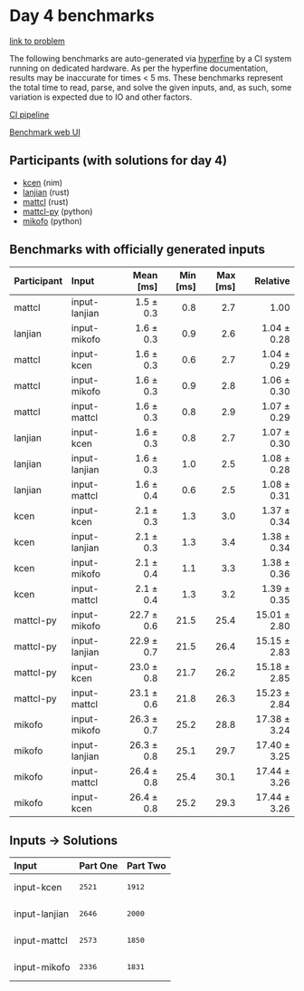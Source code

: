 # Day 4 benchmarks

[link to problem](https://adventofcode.com/2024/day/4)

The following benchmarks are auto-generated via
[hyperfine](https://github.com/sharkdp/hyperfine) by a CI system running on
dedicated hardware. As per the hyperfine documentation, results may be
inaccurate for times < 5 ms. These benchmarks represent the total time to read,
parse, and solve the given inputs, and, as such, some variation is expected due
to IO and other factors.

[CI pipeline](http://ci.papercode.net:8080/teams/main/pipelines/aoc2024)

[Benchmark web UI](https://aoc.ancalagon.black)


## Participants (with solutions for day 4)

- [kcen](https://github.com/kcen/aoc2024) (nim)
- [lanjian](https://github.com/lanjian/aoc-2024) (rust)
- [mattcl](https://github.com/mattcl/aoc2024) (rust)
- [mattcl-py](https://github.com/mattcl/aoc2024-py) (python)
- [mikofo](https://github.com/mikofo/aoc2024) (python)


## Benchmarks with officially generated inputs

| Participant | Input | Mean [ms] | Min [ms] | Max [ms] | Relative |
|:---|:---|---:|---:|---:|---:|
| mattcl | input-lanjian | 1.5 ± 0.3 | 0.8 | 2.7 | 1.00 |
| lanjian | input-mikofo | 1.6 ± 0.3 | 0.9 | 2.6 | 1.04 ± 0.28 |
| mattcl | input-kcen | 1.6 ± 0.3 | 0.6 | 2.7 | 1.04 ± 0.29 |
| mattcl | input-mikofo | 1.6 ± 0.3 | 0.9 | 2.8 | 1.06 ± 0.30 |
| mattcl | input-mattcl | 1.6 ± 0.3 | 0.8 | 2.9 | 1.07 ± 0.29 |
| lanjian | input-kcen | 1.6 ± 0.3 | 0.8 | 2.7 | 1.07 ± 0.30 |
| lanjian | input-lanjian | 1.6 ± 0.3 | 1.0 | 2.5 | 1.08 ± 0.28 |
| lanjian | input-mattcl | 1.6 ± 0.4 | 0.6 | 2.5 | 1.08 ± 0.31 |
| kcen | input-kcen | 2.1 ± 0.3 | 1.3 | 3.0 | 1.37 ± 0.34 |
| kcen | input-lanjian | 2.1 ± 0.3 | 1.3 | 3.4 | 1.38 ± 0.34 |
| kcen | input-mikofo | 2.1 ± 0.4 | 1.1 | 3.3 | 1.38 ± 0.36 |
| kcen | input-mattcl | 2.1 ± 0.4 | 1.3 | 3.2 | 1.39 ± 0.35 |
| mattcl-py | input-mikofo | 22.7 ± 0.6 | 21.5 | 25.4 | 15.01 ± 2.80 |
| mattcl-py | input-lanjian | 22.9 ± 0.7 | 21.5 | 26.4 | 15.15 ± 2.83 |
| mattcl-py | input-kcen | 23.0 ± 0.8 | 21.7 | 26.2 | 15.18 ± 2.85 |
| mattcl-py | input-mattcl | 23.1 ± 0.6 | 21.8 | 26.3 | 15.23 ± 2.84 |
| mikofo | input-mikofo | 26.3 ± 0.7 | 25.2 | 28.8 | 17.38 ± 3.24 |
| mikofo | input-lanjian | 26.3 ± 0.8 | 25.1 | 29.7 | 17.40 ± 3.25 |
| mikofo | input-mattcl | 26.4 ± 0.8 | 25.4 | 30.1 | 17.44 ± 3.26 |
| mikofo | input-kcen | 26.4 ± 0.8 | 25.2 | 29.3 | 17.44 ± 3.26 |


## Inputs -> Solutions

| Input | Part One | Part Two |
|:---|:---|:---|
|input-kcen|<pre>2521</pre>|<pre>1912</pre>|
|input-lanjian|<pre>2646</pre>|<pre>2000</pre>|
|input-mattcl|<pre>2573</pre>|<pre>1850</pre>|
|input-mikofo|<pre>2336</pre>|<pre>1831</pre>|